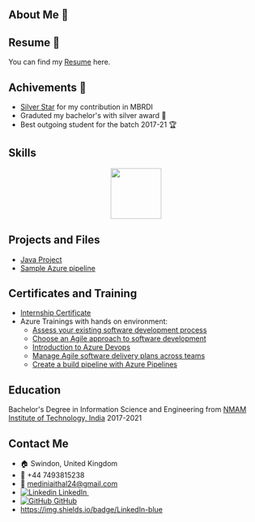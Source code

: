 ## About Me :star2:
<!-- I graduated with a Bachelor's degree in Information Science and Engineering from NMAM Institute of Technology in India in 2021. During my time there, l also completed an internship at Quality Theorem in Bengaluru, where I worked on developing web pages and connecting them to databases using HTML, CSS, PHP, and MySQL technologies for an online examination system project.

Following my education, I joined Mercedes Benz Research and Development in India (MBRDI) as a Consultant from August 2021 to January 2024. In this role, I was heavily involved in DevOps practices, particularly in designing and implementing CI/CD pipelines using Maven, Sonar, Artifactory, Blackduck, Docker, and Kubernetes. I collaborated closely with various project teams to manage on-premises clusters, contribute to and maintain Flux-CD with Kustomize builds for automated deployments, and set up CaaS clusters with necessary components like Traefik controllers and certificate managers.

One of my key achievements during my time at Mercedes Benz was increasing code coverage by 60% for all microservice Java applications by optimizing JUnit test cases using the Spring Tool Suite. Additionally, I played a significant role in troubleshooting and resolving various runtime issues related to certificates, network configurations, and Kubernetes objects, ensuring minimal
downtime across all environments, including production.

I also took the initiative to mentor fellow team members and new hires in DevOps technologies, facilitating knowledge sharing and skill development within the team. Furthermore, I was responsible for managing the administration, security, and access control for GitHub code repositories and other essential tools like Blackduck, SonarQube, and Jenkins.

Outside of my professional experience, I have developed proficiency in a wide range of programming languages, including Java, JavaScript, HTML, CSS, and Bash, as well as various DevOps tools such as Kubernetes, Docker, Terraform, and Prometheus, among others.

I am currently located in Swindon with an active right to work status. I am open to work in-office/hybrid/Remote -->

## Resume :page_facing_up:
You can find my [Resume](https://github.com/med1n1/med1n1/blob/test/Files/Resume-Medini%20Aithal.pdf) here. 

## Achivements :tada:
- [Silver Star](https://github.com/med1n1/med1n1/blob/test/Files/silver-award-certificate-MBRDI.pdf) for my contribution in MBRDI
- Graduted my bachelor's with silver award :2nd_place_medal:
- Best outgoing student for the batch 2017-21 :trophy: 

## Skills
<div id="header" align="center">
  <img src="https://media.giphy.com/media/M9gbBd9nbDrOTu1Mqx/giphy.gif" width="100"/>
</div>

## Projects and Files
* [Java Project](https://github.com/med1n1/Project_Java)
* [Sample Azure pipeline](https://github.com/med1n1/mslearn-tailspin-spacegame-web/blob/main/azure-pipelines.yml)

## Certificates and Training
* [Internship Certificate](https://github.com/med1n1/med1n1/blob/test/Files/internship-certificate.pdf)
* Azure Trainings with hands on environment:
  - [Assess your existing software development process](https://github.com/med1n1/med1n1/blob/test/Files/Azure-achievments/Assess%20your%20existing%20software%20development%20process.pdf)
  - [Choose an Agile approach to software development](https://github.com/med1n1/med1n1/blob/test/Files/Azure-achievments/Choose%20an%20Agile%20approach%20to%20software%20development.pdf)
  - [Introduction to Azure Devops](https://github.com/med1n1/med1n1/blob/test/Files/Azure-achievments/Introduction%20to%20Azure%20Devops.pdf)
  - [Manage Agile software delivery plans across teams](https://github.com/med1n1/med1n1/blob/test/Files/Azure-achievments/Manage%20Agile%20software%20delivery%20plans%20across%20teams.pdf)
  - [Create a build pipeline with Azure Pipelines](https://github.com/med1n1/med1n1/blob/test/Files/Azure-achievments/Create%20a%20build%20pipeline%20with%20Azure%20Pipelines.pdf)

## Education 
Bachelor's Degree in Information Science and Engineering from [NMAM Institute of Technology, India](https://nmamit.nitte.edu.in/) 2017-2021

## Contact Me
* :house: Swindon, United Kingdom 
* :calling: +44 7493815238
* :email: mediniaithal24@gmail.com
*  [![Linkedin](https://i.stack.imgur.com/gVE0j.png) LinkedIn ](https://www.linkedin.com/in/medini-aithal-b11bb1179)
&nbsp;
*  [![GitHub](https://i.stack.imgur.com/tskMh.png) GitHub ](https://github.com/med1n1)
*  https://img.shields.io/badge/LinkedIn-blue
  
